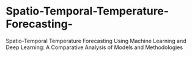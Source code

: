 # Spatio-Temporal-Temperature-Forecasting-
Spatio-Temporal Temperature Forecasting Using Machine Learning and Deep Learning: A Comparative Analysis of Models and Methodologies

